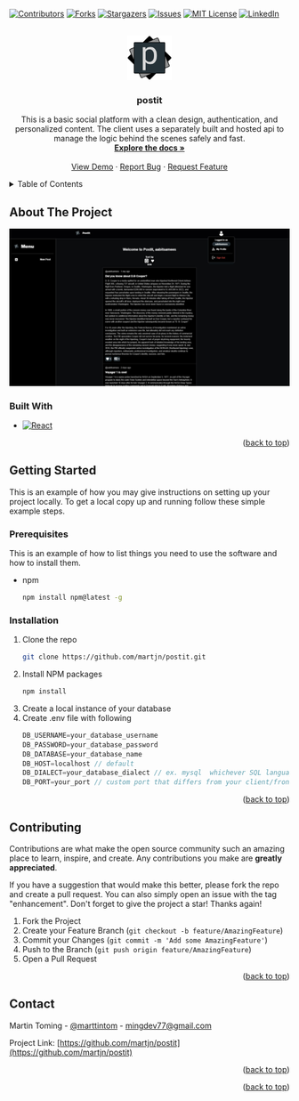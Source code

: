 <a name="readme-top"></a>

[![Contributors][contributors-shield]][contributors-url]
[![Forks][forks-shield]][forks-url]
[![Stargazers][stars-shield]][stars-url]
[![Issues][issues-shield]][issues-url]
[![MIT License][license-shield]][license-url]
[![LinkedIn][linkedin-shield]][linkedin-url]

<!-- PROJECT LOGO -->
<br />
<div align="center">
  <a href="https://github.com/martjn/postit">
    <img src="client/public/favicon.ico" alt="Logo" width="80" height="80">
  </a>

<h3 align="center">postit</h3>

  <p align="center">
    This is a basic social platform with a clean design, authentication, and personalized content. The client uses a separately built and hosted api to manage the logic behind the scenes safely and fast.
    <br />
    <a href="https://github.com/martjn/postit"><strong>Explore the docs »</strong></a>
    <br />
    <br />
    <a href="https://github.com/martjn/postit">View Demo</a>
    ·
    <a href="https://github.com/martjn/postit/issues">Report Bug</a>
    ·
    <a href="https://github.com/martjn/postit/issues">Request Feature</a>
  </p>
</div>

<!-- TABLE OF CONTENTS -->
<details>
  <summary>Table of Contents</summary>
  <ol>
    <li>
      <a href="#about-the-project">About The Project</a>
      <ul>
        <li><a href="#built-with">Built With</a></li>
      </ul>
    </li>
    <li>
      <a href="#getting-started">Getting Started</a>
      <ul>
        <li><a href="#prerequisites">Prerequisites</a></li>
        <li><a href="#installation">Installation</a></li>
      </ul>
    </li>
    <li><a href="#usage">Usage</a></li>
    <li><a href="#roadmap">Roadmap</a></li>
    <li><a href="#contributing">Contributing</a></li>
    <li><a href="#license">License</a></li>
    <li><a href="#contact">Contact</a></li>
    <li><a href="#acknowledgments">Acknowledgments</a></li>
  </ol>
</details>

<!-- ABOUT THE PROJECT -->

## About The Project

[![Product Name Screen Shot][product-screenshot]](https://example.com)

### Built With

- [![React][React.js]][React-url]

<p align="right">(<a href="#readme-top">back to top</a>)</p>

<!-- GETTING STARTED -->

## Getting Started

This is an example of how you may give instructions on setting up your project locally.
To get a local copy up and running follow these simple example steps.

### Prerequisites

This is an example of how to list things you need to use the software and how to install them.

- npm
  ```sh
  npm install npm@latest -g
  ```

### Installation

1. Clone the repo
   ```sh
   git clone https://github.com/martjn/postit.git
   ```
2. Install NPM packages
   ```sh
   npm install
   ```
3. Create a local instance of your database
4. Create .env file with following
   ```js
   DB_USERNAME=your_database_username
   DB_PASSWORD=your_database_password
   DB_DATABASE=your_database_name
   DB_HOST=localhost // default
   DB_DIALECT=your_database_dialect // ex. mysql  whichever SQL language you use.
   DB_PORT=your_port // custom port that differs from your client/frontend port
   ```

<p align="right">(<a href="#readme-top">back to top</a>)</p>

<!-- CONTRIBUTING -->

## Contributing

Contributions are what make the open source community such an amazing place to learn, inspire, and create. Any contributions you make are **greatly appreciated**.

If you have a suggestion that would make this better, please fork the repo and create a pull request. You can also simply open an issue with the tag "enhancement".
Don't forget to give the project a star! Thanks again!

1. Fork the Project
2. Create your Feature Branch (`git checkout -b feature/AmazingFeature`)
3. Commit your Changes (`git commit -m 'Add some AmazingFeature'`)
4. Push to the Branch (`git push origin feature/AmazingFeature`)
5. Open a Pull Request

<p align="right">(<a href="#readme-top">back to top</a>)</p>

<!-- CONTACT -->

## Contact

Martin Toming - [@marttintom](https://twitter.com/marttintom) - mingdev77@gmail.com

Project Link: [https://github.com/martjn/postit](https://github.com/martjn/postit)

<p align="right">(<a href="#readme-top">back to top</a>)</p>

<!-- ACKNOWLEDGMENTS -->

<p align="right">(<a href="#readme-top">back to top</a>)</p>

<!-- MARKDOWN LINKS & IMAGES -->
<!-- https://www.markdownguide.org/basic-syntax/#reference-style-links -->

[contributors-shield]: https://img.shields.io/github/contributors/martjn/postit.svg?style=for-the-badge
[contributors-url]: https://github.com/martjn/postit/graphs/contributors
[forks-shield]: https://img.shields.io/github/forks/martjn/postit.svg?style=for-the-badge
[forks-url]: https://github.com/martjn/postit/network/members
[stars-shield]: https://img.shields.io/github/stars/martjn/postit.svg?style=for-the-badge
[stars-url]: https://github.com/martjn/postit/stargazers
[issues-shield]: https://img.shields.io/github/issues/martjn/postit.svg?style=for-the-badge
[issues-url]: https://github.com/martjn/postit/issues
[license-shield]: https://img.shields.io/github/license/martjn/postit.svg?style=for-the-badge
[license-url]: https://github.com/martjn/postit/blob/master/LICENSE.txt
[linkedin-shield]: https://img.shields.io/badge/-LinkedIn-black.svg?style=for-the-badge&logo=linkedin&colorB=555

[linkedin-url]: https://linkedin.com/in/martin-toming-a39001273
[product-screenshot]: client/public/postit.jpg
[Next.js]: https://img.shields.io/badge/next.js-000000?style=for-the-badge&logo=nextdotjs&logoColor=white
[Next-url]: https://nextjs.org/
[React.js]: https://img.shields.io/badge/React-20232A?style=for-the-badge&logo=react&logoColor=61DAFB
[React-url]: https://reactjs.org/
[Vue.js]: https://img.shields.io/badge/Vue.js-35495E?style=for-the-badge&logo=vuedotjs&logoColor=4FC08D
[Vue-url]: https://vuejs.org/
[Angular.io]: https://img.shields.io/badge/Angular-DD0031?style=for-the-badge&logo=angular&logoColor=white
[Angular-url]: https://angular.io/
[Svelte.dev]: https://img.shields.io/badge/Svelte-4A4A55?style=for-the-badge&logo=svelte&logoColor=FF3E00
[Svelte-url]: https://svelte.dev/
[Laravel.com]: https://img.shields.io/badge/Laravel-FF2D20?style=for-the-badge&logo=laravel&logoColor=white
[Laravel-url]: https://laravel.com
[Bootstrap.com]: https://img.shields.io/badge/Bootstrap-563D7C?style=for-the-badge&logo=bootstrap&logoColor=white
[Bootstrap-url]: https://getbootstrap.com
[JQuery.com]: https://img.shields.io/badge/jQuery-0769AD?style=for-the-badge&logo=jquery&logoColor=white
[JQuery-url]: https://jquery.com

